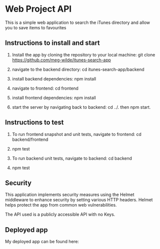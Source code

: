 # Web Project API

This is a simple web application to search the iTunes directory and allow you to save items to favourites

## Instructions to install and start

1. Install the app by cloning the repository to your local machine: git clone https://github.com/meg-wilde/itunes-search-app

2. navigate to the backend directory: cd itunes-search-app/backend

3. install backend dependencies: npm install

4. navigate to frontend: cd frontend

5. install frontend dependencies: npm install

6. start the server by navigating back to backend: cd ../. then npm start.

## Instructions to test

1. To run frontend snapshot and unit tests, navigate to frontend: cd backend/frontend

2. npm test

3. To run backend unit tests, navigate to backend: cd backend

4. npm test

## Security

This application implements security measures using the Helmet middleware to enhance security by setting various HTTP headers. Helmet helps protect the app from common web vulnerabilities.

The API used is a publicly accessible API with no Keys.

## Deployed app

My deployed app can be found here:
